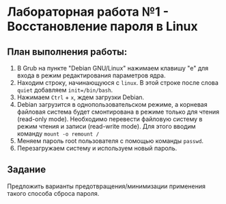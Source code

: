 # Лабораторная работа №1 - Восстановление пароля в Linux

## План выполнения работы:

1) В Grub на пункте "Debian GNU/Linux" нажимаем клавишу "e" для входа в режим редактирования параметров ядра.
2) Находим строку, начинающуюся с `linux`. В этой строке после слова `quiet` добавляем `init=/bin/bash`.
3) Нажимаем `Ctrl` + `x`, ждем загрузки Debian.
4) Debian загрузится в однопользовательском режиме, а корневая файловая система будет смонтирована в режиме только для чтения (read-only mode). Необходимо перевести файловую систему в режим чтения и записи (read-write mode). Для этого вводим команду `mount -o remount /`
5) Меняем пароль root пользователя с помощью команды `passwd`.
6) Перезагружаем систему и используем новый пароль.

## Задание
Предложить варианты предотвращения/минимизации применения такого способа сброса пароля.
